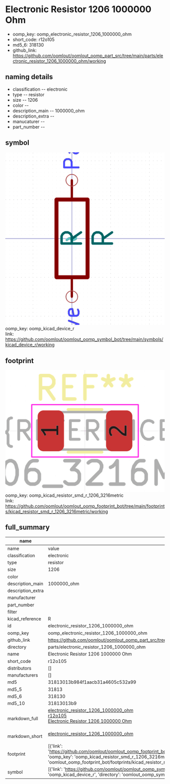 # Electronic Resistor 1206 1000000 Ohm

  
* oomp_key: oomp_electronic_resistor_1206_1000000_ohm 
* short_code: r12o105
* md5_6: 318130  
* github_link: https://github.com/oomlout/oomlout_oomp_part_src/tree/main/parts/electronic_resistor_1206_1000000_ohm/working  
## naming details
* classification -- electronic
* type -- resistor
* size -- 1206
* color -- 
* description_main -- 1000000_ohm
* description_extra -- 
* manucaturer -- 
* part_number -- 



## symbol

![](symbol/0/working/working_600.png)  
oomp_key: oomp_kicad_device_r  
link: https://github.com/oomlout/oomlout_oomp_symbol_bot/tree/main/symbols/kicad_device_r/working  

## footprint

![](footprint/0/working/working_600.png)  
oomp_key: oomp_kicad_resistor_smd_r_1206_3216metric  
link: https://github.com/oomlout/oomlout_oomp_footprint_bot/tree/main/footprints/kicad_resistor_smd_r_1206_3216metric/working  

## full_summary
| name | value | 
| --- | --- | 
| name | value | 
| classification | electronic | 
| type | resistor | 
| size | 1206 | 
| color |  | 
| description_main | 1000000_ohm | 
| description_extra |  | 
| manufacturer |  | 
| part_number |  | 
| filter |  | 
| kicad_reference | R | 
| id | electronic_resistor_1206_1000000_ohm | 
| oomp_key | oomp_electronic_resistor_1206_1000000_ohm | 
| github_link | https://github.com/oomlout/oomlout_oomp_part_src/tree/main/parts/electronic_resistor_1206_1000000_ohm/working | 
| directory | parts/electronic_resistor_1206_1000000_ohm | 
| name | Electronic Resistor 1206 1000000 Ohm | 
| short_code | r12o105 | 
| distributors | [] | 
| manufacturers | [] | 
| md5 | 31813013b984f1aacb31a4605c532a99 | 
| md5_5 | 31813 | 
| md5_6 | 318130 | 
| md5_10 | 31813013b9 | 
| markdown_full | [electronic_resistor_1206_1000000_ohm](https://github.com/oomlout/oomlout_oomp_part_src/tree/main/parts/electronic_resistor_1206_1000000_ohm/working)<br>[r12o105](https://github.com/oomlout/oomlout_oomp_part_src/tree/main/parts/electronic_resistor_1206_1000000_ohm/working)<br>[Electronic Resistor 1206 1000000 Ohm](https://github.com/oomlout/oomlout_oomp_part_src/tree/main/parts/electronic_resistor_1206_1000000_ohm/working)<br><br> | 
| markdown_short | [electronic_resistor_1206_1000000_ohm](https://github.com/oomlout/oomlout_oomp_part_src/tree/main/parts/electronic_resistor_1206_1000000_ohm/working)<br><br> | 
| footprint | [{'link': 'https://github.com/oomlout/oomlout_oomp_footprint_bot/tree/main/foootprntss/kicad_resistor_smd_r_1206_3216metric', 'oomp_key': 'oomp_kicad_resistor_smd_r_1206_3216metric', 'directory': 'oomlout_oomp_footprint_bot/footprints/kicad_resistor_smd_r_1206_3216metric//working/working.kicad_mod'}] | 
| symbol | [{'link': 'https://github.com/oomlout/oomlout_oomp_symbol_bot/tree/main/symbols/kicad_device_r', 'oomp_key': 'oomp_kicad_device_r', 'directory': 'oomlout_oomp_symbol_bot/symbols/kicad_device_r//working/working.kicad_sym'}] | 
